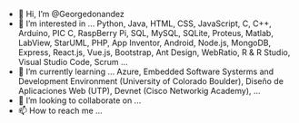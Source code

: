 - 👋 Hi, I’m @Georgedonandez
- 👀 I’m interested in ... Python, Java, HTML, CSS, JavaScript, C, C++, Arduino, PIC C, RaspBerry Pi, SQL, MySQL, SQLite, Proteus, Matlab, LabView, StarUML, PHP, App Inventor, Android, Node.js, MongoDB, Express, React.js, Vue.js, Bootstrap, Ant Design, WebRatio, R & R Studio, Visual Studio Code, Scrum ...
- 🌱 I’m currently learning ... Azure, Embedded Software Systerms and Development Environment (University of Colorado Boulder), Diseño de Aplicaciones Web (UTP), Devnet (Cisco Networkig Academy), ...
- 💞️ I’m looking to collaborate on ...
- 📫 How to reach me ...

<!---
Georgedonandez/Georgedonandez is a ✨ special ✨ repository because its `README.md` (this file) appears on your GitHub profile.
You can click the Preview link to take a look at your changes.
--->
